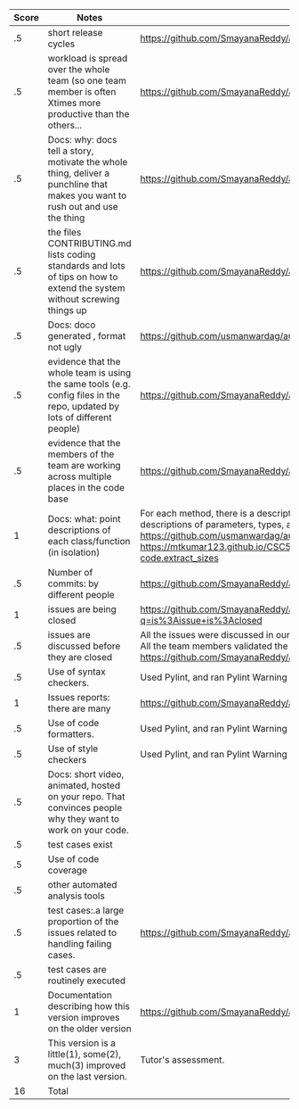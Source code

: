 |Score|Notes| Evidence|
|-|-----|---------|
|.5| short release cycles| https://github.com/SmayanaReddy/auto_anki/releases |
|.5| workload is spread over the whole team (so one team member is often Xtimes more productive than the others...|https://github.com/SmayanaReddy/auto_anki/graphs/contributors|
|.5|Docs: why: docs tell a story, motivate the whole thing, deliver a punchline that makes you want to rush out and use the thing |https://github.com/SmayanaReddy/auto_anki/blob/main/README.md|
|.5|the files CONTRIBUTING.md lists coding standards and lots of tips on how to extend the system without screwing things up  |https://github.com/SmayanaReddy/auto_anki/blob/main/CONTRIBUTING.md|
|.5|Docs: doco generated , format not ugly  |https://github.com/usmanwardag/auto_anki/tree/main/docs|
|.5|evidence that the whole team is using the same tools (e.g. config files in the repo, updated by lots of different people) |https://github.com/SmayanaReddy/auto_anki/blob/main/requirements.txt|
|.5|evidence that the members of the team are working across multiple places in the code base |https://github.com/SmayanaReddy/auto_anki/graphs/contributors|
|1|Docs: what: point descriptions of each class/function (in isolation)  |For each method, there is a description of the method. There are then descriptions of parameters, types, and return types. https://github.com/usmanwardag/auto_anki/tree/main/docs https://mtkumar123.github.io/CSC510_Project_LectureAid/code.html#module-code.extract_sizes |
|.5|Number of commits: by different people  |https://github.com/SmayanaReddy/auto_anki/pulse|
|1|issues are being closed |https://github.com/SmayanaReddy/auto_anki/issues?q=is%3Aissue+is%3Aclosed|
|.5|issues are discussed before they are closed | All the issues were discussed in our whatsapp group before they were closed. All the team members validated the changes before the closing was approved. https://github.com/SmayanaReddy/auto_anki/issues |
|.5|Use of syntax checkers. |Used Pylint, and ran Pylint Warning and Error checks as part of Travis CI|
|1|Issues reports: there are many  |https://github.com/SmayanaReddy/auto_anki/issues|
|.5|Use of code formatters. |Used Pylint, and ran Pylint Warning and Error checks as part of Travis CI|
|.5|Use of style checkers |Used Pylint, and ran Pylint Warning and Error checks as part of Travis CI|
|.5|Docs: short video, animated, hosted on your repo. That convinces people why they want to work on your code. | |
|.5|test cases exist  ||
|.5|Use of code coverage  | |
|.5|other automated analysis tools  ||
|.5|test cases:.a large proportion of the issues related to handling failing cases. |https://github.com/SmayanaReddy/auto_anki/issues|
|.5|test cases are routinely executed | |
|1|Documentation describing how this version improves on the older version|https://github.com/SmayanaReddy/auto_anki/blob/main/versionImprovement.md|
|3|This version is a little(1), some(2), much(3) improved on the last version.|Tutor's assessment.| 
|16| Total|
